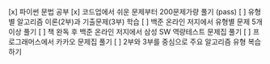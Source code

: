 [x] 파이썬 문법 공부
[x] 코드업에서 쉬운 문제부터 200문제가량 풀기 (pass)
[ ] 유형별 알고리즘 이론(2부)과 기출문제(3부) 학습
[ ] 백준 온라인 저지에서 유형별 문제 5개 이상 풀기
[ ] 책 완독 후 백준 온라인 저지에서 삼성 SW 역량테스트 문제집 풀기
[ ] 프로그래머스에서 카카오 문제집 풀기
[ ] 2부와 3부를 중심으로 주요 알고리즘 유형 복습하기
